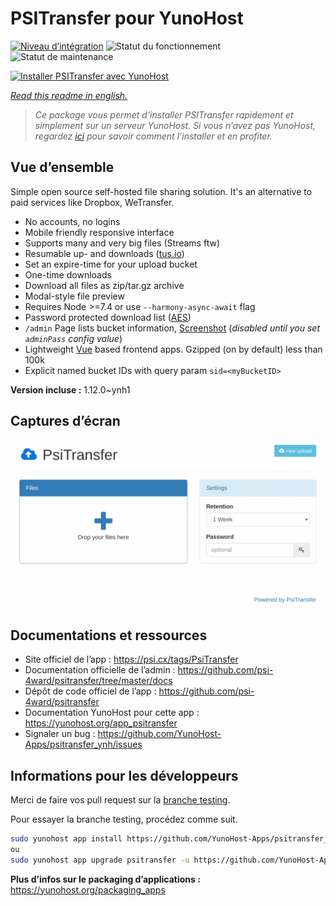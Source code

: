 <!--
N.B.: This README was automatically generated by https://github.com/YunoHost/apps/tree/master/tools/README-generator
It shall NOT be edited by hand.
-->

# PSITransfer pour YunoHost

[![Niveau d’intégration](https://dash.yunohost.org/integration/psitransfer.svg)](https://dash.yunohost.org/appci/app/psitransfer) ![Statut du fonctionnement](https://ci-apps.yunohost.org/ci/badges/psitransfer.status.svg) ![Statut de maintenance](https://ci-apps.yunohost.org/ci/badges/psitransfer.maintain.svg)

[![Installer PSITransfer avec YunoHost](https://install-app.yunohost.org/install-with-yunohost.svg)](https://install-app.yunohost.org/?app=psitransfer)

*[Read this readme in english.](./README.md)*

> *Ce package vous permet d’installer PSITransfer rapidement et simplement sur un serveur YunoHost.
Si vous n’avez pas YunoHost, regardez [ici](https://yunohost.org/#/install) pour savoir comment l’installer et en profiter.*

## Vue d’ensemble

Simple open source self-hosted file sharing solution.
It's an alternative to paid services like Dropbox, WeTransfer.

* No accounts, no logins
* Mobile friendly responsive interface
* Supports many and very big files (Streams ftw)
* Resumable up- and downloads ([tus.io](https://tus.io))
* Set an expire-time for your upload bucket
* One-time downloads
* Download all files as zip/tar.gz archive
* Modal-style file preview
* Requires Node >=7.4 or use `--harmony-async-await` flag
* Password protected download list ([AES](https://en.wikipedia.org/wiki/Advanced_Encryption_Standard))
* `/admin` Page lists bucket information, [Screenshot](https://raw.githubusercontent.com/psi-4ward/psitransfer/master/docs/PsiTransfer-Admin.png) (_disabled until you set `adminPass` config value_)
* Lightweight [Vue](https://vuejs.org) based frontend apps. Gzipped (on by default) less than 100k
* Explicit named bucket IDs with query param `sid=<myBucketID>`


**Version incluse :** 1.12.0~ynh1

## Captures d’écran

![Capture d’écran de PSITransfer](./doc/screenshots/psitransfer.gif)

## Documentations et ressources

* Site officiel de l’app : <https://psi.cx/tags/PsiTransfer>
* Documentation officielle de l’admin : <https://github.com/psi-4ward/psitransfer/tree/master/docs>
* Dépôt de code officiel de l’app : <https://github.com/psi-4ward/psitransfer>
* Documentation YunoHost pour cette app : <https://yunohost.org/app_psitransfer>
* Signaler un bug : <https://github.com/YunoHost-Apps/psitransfer_ynh/issues>

## Informations pour les développeurs

Merci de faire vos pull request sur la [branche testing](https://github.com/YunoHost-Apps/psitransfer_ynh/tree/testing).

Pour essayer la branche testing, procédez comme suit.

``` bash
sudo yunohost app install https://github.com/YunoHost-Apps/psitransfer_ynh/tree/testing --debug
ou
sudo yunohost app upgrade psitransfer -u https://github.com/YunoHost-Apps/psitransfer_ynh/tree/testing --debug
```

**Plus d’infos sur le packaging d’applications :** <https://yunohost.org/packaging_apps>